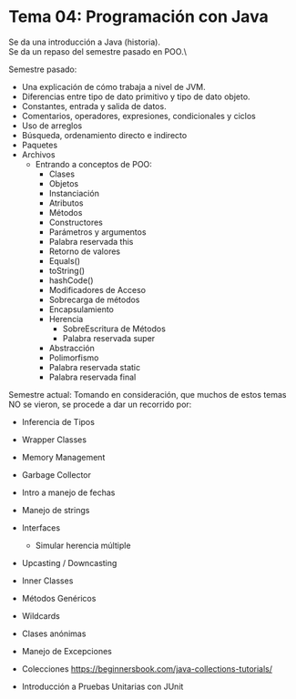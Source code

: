 # Tema 04: Programación con Java

Se da una introducción a Java (historia).\
Se da un repaso del semestre pasado en POO.\

Semestre pasado:
* Una explicación de cómo trabaja a nivel de JVM.
* Diferencias entre tipo de dato primitivo y tipo de dato objeto.
* Constantes, entrada y salida de datos.
* Comentarios, operadores, expresiones, condicionales y ciclos
* Uso de arreglos
* Búsqueda, ordenamiento directo e indirecto
* Paquetes
* Archivos
	* Entrando a conceptos de POO:
		* Clases
		* Objetos
		* Instanciación
		* Atributos
		* Métodos
		* Constructores
		* Parámetros y argumentos
		* Palabra reservada this
		* Retorno de valores
		* Equals()
		* toString()
		* hashCode()
		* Modificadores de Acceso
		* Sobrecarga de métodos
		* Encapsulamiento
		* Herencia
			* SobreEscritura de Métodos
			* Palabra reservada super
		* Abstracción
		* Polimorfismo
		* Palabra reservada static
		* Palabra reservada final

Semestre actual:
Tomando en consideración, que muchos de estos temas NO se vieron, se procede a dar un recorrido por:
* Inferencia de Tipos
* Wrapper Classes
* Memory Management
* Garbage Collector
* Intro a manejo de fechas
* Manejo de strings
* Interfaces
	* Simular herencia múltiple
* Upcasting / Downcasting
* Inner Classes
* Métodos Genéricos
* Wildcards
* Clases anónimas

* Manejo de Excepciones
* Colecciones https://beginnersbook.com/java-collections-tutorials/
* Introducción a Pruebas Unitarias con JUnit

